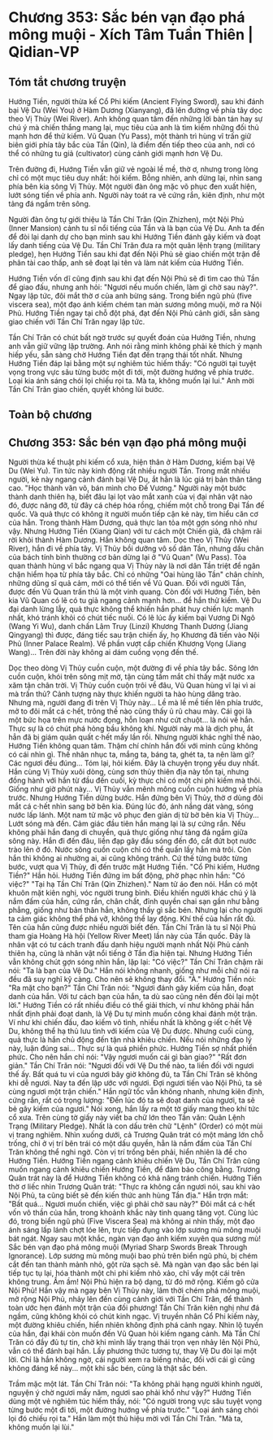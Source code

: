 # Chương 353: Sắc bén vạn đạo phá mông muội - Xích Tâm Tuần Thiên | Qidian-VP

## Tóm tắt chương truyện

Hướng Tiền, người thừa kế Cổ Phi kiếm (Ancient Flying Sword), sau khi đánh bại Vệ Du (Wei You) ở Hàm Dương (Xianyang), đã lên đường về phía tây dọc theo Vị Thủy (Wei River). Anh không quan tâm đến những lời bàn tán hay sự chú ý mà chiến thắng mang lại, mục tiêu của anh là tìm kiếm những đối thủ mạnh hơn để thử kiếm. Vũ Quan (Yu Pass), một thành trì hùng vĩ trấn giữ biên giới phía tây bắc của Tần (Qin), là điểm đến tiếp theo của anh, nơi có thể có những tu giả (cultivator) cùng cảnh giới mạnh hơn Vệ Du.

Trên đường đi, Hướng Tiền vẫn giữ vẻ ngoài lề mề, thờ ơ, nhưng trong lòng chỉ có một mục tiêu duy nhất: hỏi kiếm. Bỗng nhiên, anh dừng lại, nhìn sang phía bên kia sông Vị Thủy. Một người đàn ông mặc võ phục đen xuất hiện, lướt sóng tiến về phía anh. Người này toát ra vẻ cứng rắn, kiên định, như một tảng đá ngầm trên sông.

Người đàn ông tự giới thiệu là Tần Chí Trăn (Qin Zhizhen), một Nội Phủ (Inner Mansion) cảnh tu sĩ nổi tiếng của Tần và là bạn của Vệ Du. Anh ta đến để đòi lại danh dự cho bạn mình sau khi Hướng Tiền đánh gãy kiếm và đoạt lấy danh tiếng của Vệ Du. Tần Chí Trăn đưa ra một quân lệnh trạng (military pledge), hẹn Hướng Tiền sau khi đạt đến Nội Phủ sẽ giao chiến một trận để phân tài cao thấp, anh sẽ đoạt lại tên và làm nát kiếm của Hướng Tiền.

Hướng Tiền vốn dĩ cũng định sau khi đạt đến Nội Phủ sẽ đi tìm cao thủ Tần để giao đấu, nhưng anh hỏi: "Ngươi nếu muốn chiến, làm gì chờ sau này?". Ngay lập tức, đôi mắt thờ ơ của anh bừng sáng. Trong biển ngũ phủ (five viscera sea), một đạo ánh kiếm chém tan màn sương mông muội, mở ra Nội Phủ. Hướng Tiền ngay tại chỗ đột phá, đạt đến Nội Phủ cảnh giới, sẵn sàng giao chiến với Tần Chí Trăn ngay lập tức.

Tần Chí Trăn có chút bất ngờ trước sự quyết đoán của Hướng Tiền, nhưng anh vẫn giữ vững lập trường. Anh nói rằng mình không phải kẻ thích ỷ mạnh hiếp yếu, sẵn sàng chờ Hướng Tiền đạt đến trạng thái tốt nhất. Nhưng Hướng Tiền đáp lại bằng một sự nghiêm túc hiếm thấy: "Có người tại tuyệt vọng trong vực sâu từng bước một đi tới, một đường hướng về phía trước. Loại kia ánh sáng chói lọi chiếu rọi ta. Mà ta, không muốn lại lui." Anh mời Tần Chí Trăn giao chiến, quyết không lùi bước.

## Toàn bộ chương

## Chương 353: Sắc bén vạn đạo phá mông muội

Người thừa kế thuật phi kiếm cổ xưa, hiện thân ở Hàm Dương, kiếm bại Vệ Du (Wei Yu).
Tin tức này kinh động rất nhiều người Tần.
Trong mắt nhiều người, kẻ này ngang cảnh đánh bại Vệ Du, ắt hẳn là lúc giá trị bản thân tăng cao.
"Học thành văn võ, bán mình cho Đế Vương."
Người này một bước thành danh thiên hạ, biết đâu lại lọt vào mắt xanh của vị đại nhân vật nào đó, được nâng đỡ, từ đây cá chép hóa rồng, chiếm một chỗ trong Đại Tần đế quốc.
Và quả thực có không ít người muốn tiếp cận kẻ này, tìm hiểu căn cơ của hắn.
Trong thành Hàm Dương, quả thực lan tỏa một gợn sóng nhỏ như vậy.
Nhưng Hướng Tiền (Xiang Qian) với tư cách một Chiến giả, đã chậm rãi rời khỏi thành Hàm Dương.
Hắn không quan tâm.
Dọc theo Vị Thủy (Wei River), hắn đi về phía tây.
Vị Thủy bồi dưỡng vô số dân Tần, nhưng dấu chân của bách tính bình thường cơ bản dừng lại ở "Vũ Quan" (Wu Pass).
Tòa quan thành hùng vĩ bắc ngang qua Vị Thủy này là nơi dân Tần triệt để ngăn chặn hiểm họa từ phía tây bắc.
Chỉ có những "Oai hùng lão Tần" chân chính, những dũng sĩ quả cảm, mới có thể tiến về Vũ Quan.
Đối với người Tần, được đến Vũ Quan trấn thủ là một vinh quang.
Còn đối với Hướng Tiền, bên kia Vũ Quan có lẽ có tu giả ngang cảnh mạnh hơn... để hắn thử kiếm.
Vệ Du đại danh lừng lẫy, quả thực không thể khiến hắn phát huy chiến lực mạnh nhất, khó tránh khỏi có chút tiếc nuối. Có lẽ lúc ấy kiếm bại Vương Di Ngô (Wang Yi Wu), danh chấn Lâm Truy (Linzi) Khương Thanh Dương (Jiang Qingyang) thì được, đáng tiếc sau trận chiến ấy, họ Khương đã tiến vào Nội Phủ (Inner Palace Realm).
Về phần vượt cấp chiến Khương Vọng (Jiang Wang)... Trên đời này không ai dám cuồng vọng đến thế.

Dọc theo dòng Vị Thủy cuồn cuộn, một đường đi về phía tây bắc.
Sông lớn cuồn cuộn, khói trên sông mịt mờ, tận cùng tầm mắt chỉ thấy mặt nước xa xăm tận chân trời.
Vị Thủy cuồn cuộn trôi về đâu, Vũ Quan hùng vĩ lại vì ai mà trấn thủ?
Cảnh tượng này thực khiến người ta hào hùng dâng trào.
Nhưng mà, người đang đi trên Vị Thủy này...
Lề mà lề mề tiến lên phía trước, mở to đôi mắt cá c·hết, trông thế nào cũng thấy ủ rũ chau mày.
Cái gọi là một bức họa trên mực nước đọng, hỗn loạn như cứt chuột... là nói về hắn. Thực sự là có chút phá hỏng bầu không khí.
Người này mà là dịch phu, ắt hẳn đã bị giám quân quất c·hết mấy lần rồi.
Nhưng người khác nghĩ thế nào, Hướng Tiền không quan tâm.
Thậm chí chính hắn đối với mình cũng không có cái nhìn gì.
Thế nhân nhục ta, mắng ta, báng ta, ghét ta, ta nên làm gì?
Các ngươi đều đúng...
Tóm lại, hỏi kiếm.
Đây là chuyện trọng yếu duy nhất.
Hắn cùng Vị Thủy xuôi dòng, cùng sơn thủy thiên địa này tồn tại, nhưng đồng hành với hắn từ đầu đến cuối, kỳ thực chỉ có một chi phi kiếm mà thôi.
Giống như giờ phút này...
Vị Thủy vẫn mênh mông cuồn cuộn hướng về phía trước.
Nhưng Hướng Tiền dừng bước.
Hắn đứng bên Vị Thủy, thờ ơ dùng đôi mắt cá c·hết nhìn sang bờ bên kia.
Đúng lúc đó, ánh nắng dát vàng, sóng nước lấp lánh.
Một nam tử mặc võ phục đen giản dị từ bờ bên kia Vị Thủy...
Lướt sóng mà đến.
Cảm giác đầu tiên hắn mang lại là sự cứng rắn.
Nếu không phải hắn đang di chuyển, quả thực giống như tảng đá ngầm giữa sông này.
Hắn đi đến đâu, liền đạp gãy đầu sóng đến đó, cắt đứt bọt nước trào lên ở đó.
Nước sông cuồn cuộn chỉ có thể quấn lấy hắn mà trôi.
Còn hắn thì không ai nhường ai, ai cũng không tránh.
Cứ thế từng bước từng bước, vượt qua Vị Thủy, đi đến trước mặt Hướng Tiền.
"Cổ Phi kiếm, Hướng Tiền?" Hắn hỏi.
Hướng Tiền đứng im bất động, phờ phạc nhìn hắn: "Có việc?"
"Tại hạ Tần Chí Trăn (Qin Zhizhen)." Nam tử áo đen nói.
Hắn có một khuôn mặt kiên nghị, vóc người trung bình. Điều khiến người khác chú ý là nắm đấm của hắn, cứng rắn, chân chất, đỉnh quyền chai sạn gần như bằng phẳng, giống như bản thân hắn, không thấy gì sắc bén. Nhưng lại cho người ta cảm giác không thể phá vỡ, không thể lay động.
Khí thế của hắn rất đủ.
Tên của hắn cũng được nhiều người biết đến.
Tần Chí Trăn là tu sĩ Nội Phủ tham gia Hoàng Hà hội (Yellow River Meet) lần này của Tần quốc.
Đây là nhân vật có tư cách tranh đấu danh hiệu người mạnh nhất Nội Phủ cảnh thiên hạ, cũng là nhân vật nổi tiếng ở Tần địa hiện tại.
Nhưng Hướng Tiền vẫn không chút gợn sóng nhìn hắn, lặp lại: "Có việc?"
Tần Chí Trăn chậm rãi nói: "Ta là bạn của Vệ Du."
Hắn nói không nhanh, giống như mỗi chữ nói ra đều đã suy nghĩ kỹ càng.
Cho nên sẽ không thay đổi.
"À." Hướng Tiền nói: "Ra mặt cho bạn?"
Tần Chí Trăn nói: "Ngươi đánh gãy kiếm của hắn, đoạt danh của hắn. Với tư cách bạn của hắn, ta dù sao cũng nên đến đòi lại một lời."
Hướng Tiền có rất nhiều điều có thể giải thích, ví như không phải hắn nhất định phải đoạt danh, là Vệ Du tự mình muốn công khai đánh một trận. Ví như khi chiến đấu, đao kiếm vô tình, nhiều nhất là không g·iết c·hết Vệ Du, không thể hạ thủ lưu tình với kiếm của Vệ Du được.
Nhưng cuối cùng, quả thực là hắn chủ động đến tận nhà khiêu chiến.
Nếu nói những đạo lý này, luận đúng sai...
Thực sự là quá phiền phức.
Hướng Tiền sợ nhất phiền phức.
Cho nên hắn chỉ nói: "Vậy ngươi muốn cái gì bàn giao?"
"Rất đơn giản." Tần Chí Trăn nói: "Ngươi đối với Vệ Du thế nào, ta liền đối với ngươi thế ấy. Bất quá tu vi của ngươi bây giờ không đủ, ta Tần Chí Trăn sẽ không khi dễ ngươi. Nay ta đến lập ước với ngươi. Đợi ngươi tiến vào Nội Phủ, ta sẽ cùng ngươi một trận chiến."
Hắn ngữ tốc vẫn không nhanh, nhưng kiên định, cứng rắn, rất có trọng lượng: "Đến lúc đó ta sẽ đoạt danh của ngươi, ta sẽ bẻ gãy kiếm của ngươi."
Nói xong, hắn lấy ra một tờ giấy mang theo khí tức cổ xưa.
Trên cùng tờ giấy này viết ba chữ lớn theo Tần văn: Quân Lệnh Trạng (Military Pledge).
Nhất là con dấu trên chữ "Lệnh" (Order) có một mùi vị trang nghiêm.
Nhìn xuống dưới, cả Trương Quân trát có một mảng lớn chỗ trống, chỉ ở vị trí bên trái có một dấu quyền, hẳn là nắm đấm của Tần Chí Trăn không thể nghi ngờ.
Còn vị trí trống bên phải, hiển nhiên là để cho Hướng Tiền.
Hướng Tiền ngang cảnh khiêu chiến Vệ Du, Tần Chí Trăn cũng muốn ngang cảnh khiêu chiến Hướng Tiền, để đảm bảo công bằng. Trương Quân trát này là để Hướng Tiền không có khả năng tránh chiến.
Hướng Tiền thờ ơ liếc nhìn Trương Quân trát: "Thực ra không cần ngươi nói, sau khi vào Nội Phủ, ta cũng biết sẽ đến kiến thức anh hùng Tần địa."
Hắn trợn mắt: "Bất quá... Ngươi muốn chiến, việc gì phải chờ sau này?"
Đôi mắt cá c·hết vốn vô thần của hắn, trong khoảnh khắc này tinh quang tăng vọt.
Cùng lúc đó, trong biển ngũ phủ (Five Viscera Sea) mà không ai nhìn thấy, một đạo ánh sáng lấp lánh chợt lóe lên, trực tiếp đụng vào lớp sương mù mông muội bát ngát.
Ngay sau một khắc, ngàn vạn đạo ánh kiếm xuyên qua sương mù!
Sắc bén vạn đạo phá mông muội (Myriad Sharp Swords Break Through Ignorance).
Lớp sương mù mông muội bao phủ trên biển ngũ phủ, bị chém cắt đến tan thành mảnh nhỏ, gột rửa sạch sẽ.
Mà ngàn vạn đạo sắc bén lại tiếp tục tụ lại, hóa thành một chi phi kiếm nhỏ xảo, chỉ vẩy một cái trên không trung.
Ầm ầm!
Nội Phủ hiện ra bộ dạng, từ đó mở rộng.
Kiếm gõ cửa Nội Phủ!
Hắn vậy mà ngay bên Vị Thủy này, lâm thời chém phá mông muội, mở rộng Nội Phủ, nhảy lên đến cùng cảnh giới với Tần Chí Trăn, để thành toàn ước hẹn đánh một trận của đối phương!
Tần Chí Trăn kiên nghị như đá ngầm, cũng không khỏi có chút kinh ngạc.
Vị truyền nhân Cổ Phi kiếm này, một đường khiêu chiến, hiển nhiên không định phá cảnh ngay. Nhìn lộ tuyến của hắn, đại khái còn muốn đến Vũ Quan hỏi kiếm ngang cảnh.
Mà Tần Chí Trăn có đầy đủ tự tin, chờ khi mình lấy trạng thái trọn vẹn nhảy lên Nội Phủ, vẫn có thể đánh bại hắn. Lấy phương thức tương tự, thay Vệ Du đòi lại một lời.
Chỉ là hắn không ngờ, cái người xem ra biếng nhác, đối với cái gì cũng không đáng kể này... một khi sắc bén, cũng là thật sắc bén.

Trầm mặc một lát. Tần Chí Trăn nói: "Ta không phải hạng người khinh người, nguyện ý chờ ngươi mấy năm, ngươi sao phải khổ như vậy?"
Hướng Tiền dùng một vẻ nghiêm túc hiếm thấy, nói: "Có người trong vực sâu tuyệt vọng từng bước một đi tới, một đường hướng về phía trước."
"Loại ánh sáng chói lọi đó chiếu rọi ta."
Hắn làm một thủ hiệu mời với Tần Chí Trăn.
"Mà ta, không muốn lại lùi."